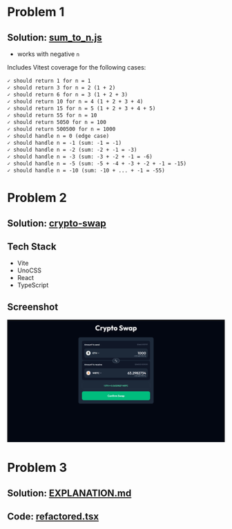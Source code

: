 # Problem 1

## Solution: [sum_to_n.js](src/problem1/sum_to_n.js)

- works with negative `n`

Includes Vitest coverage for the following cases:
```
✓ should return 1 for n = 1  
✓ should return 3 for n = 2 (1 + 2)  
✓ should return 6 for n = 3 (1 + 2 + 3)  
✓ should return 10 for n = 4 (1 + 2 + 3 + 4)  
✓ should return 15 for n = 5 (1 + 2 + 3 + 4 + 5)  
✓ should return 55 for n = 10  
✓ should return 5050 for n = 100  
✓ should return 500500 for n = 1000  
✓ should handle n = 0 (edge case)  
✓ should handle n = -1 (sum: -1 = -1)  
✓ should handle n = -2 (sum: -2 + -1 = -3)  
✓ should handle n = -3 (sum: -3 + -2 + -1 = -6)  
✓ should handle n = -5 (sum: -5 + -4 + -3 + -2 + -1 = -15)  
✓ should handle n = -10 (sum: -10 + ... + -1 = -55)
```

# Problem 2

## Solution: [crypto-swap](src/problem2/crypto-swap)

## Tech Stack

*   Vite
*   UnoCSS
*   React
*   TypeScript

## Screenshot
![Screenshot](src/problem2/SCREENSHOT.png)

# Problem 3
## Solution: [EXPLANATION.md](src/problem3/EXPLANATION.md)
## Code: [refactored.tsx](src/problem3/refactored.tsx)